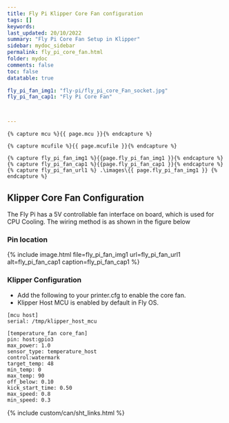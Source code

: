 ```yaml
---
title: Fly Pi Klipper Core Fan configuration
tags: []
keywords: 
last_updated: 20/10/2022
summary: "Fly Pi Core Fan Setup in Klipper"
sidebar: mydoc_sidebar
permalink: fly_pi_core_fan.html
folder: mydoc
comments: false
toc: false
datatable: true

fly_pi_fan_img1: "fly-pi/fly_pi_core_Fan_socket.jpg"
fly_pi_fan_cap1: "Fly Pi Core Fan"



---
```


    {% capture mcu %}{{ page.mcu }}{% endcapture %}

    {% capture mcufile %}{{ page.mcufile }}{% endcapture %}

    {% capture fly_pi_fan_img1 %}{{page.fly_pi_fan_img1 }}{% endcapture %}
    {% capture fly_pi_fan_cap1 %}{{page.fly_pi_fan_cap1 }}{% endcapture %}
    {% capture fly_pi_fan_url1 %} .\images\{{ page.fly_pi_fan_img1 }} {% endcapture %}



## Klipper Core Fan Configuration

The Fly Pi has a 5V controllable fan interface on board, which is used for CPU Cooling. The wiring method is as shown in the figure below       


### Pin location

{% 
include image.html 
file=fly_pi_fan_img1
url=fly_pi_fan_url1
alt=fly_pi_fan_cap1
caption=fly_pi_fan_cap1
%}

### Klipper Configuration
 - Add the following to your printer.cfg to enable the core fan. 
 - Klipper Host MCU is enabled by default in Fly OS. 

```
[mcu host]
serial: /tmp/klipper_host_mcu
```

```
[temperature_fan core_fan]
pin: host:gpio3
max_power: 1.0
sensor_type: temperature_host
control:watermark
target_temp: 48
min_temp: 0
max_temp: 90
off_below: 0.10
kick_start_time: 0.50
max_speed: 0.8
min_speed: 0.3
```



{% include custom/can/sht_links.html %}